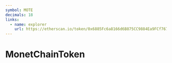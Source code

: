 ```yaml
---
symbol: MOTE
decimals: 18
links:
  - name: explorer
    url: https://etherscan.io/token/0x6885Fc6a8166d6B875CC9884Ea9FCf76745F8B51
---
```


# MonetChainToken
